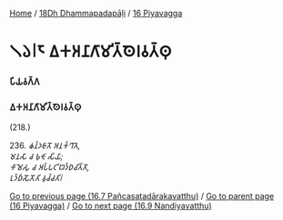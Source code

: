 
[Home](/) / [18Dh Dhammapadapāḷi](/tipitaka/18Dh.md) / [16 Piyavagga](/tipitaka/18Dh/16.md)

# 𑁧𑁬𑁇𑁮 𑀏𑀓𑀅𑀦𑀸𑀕𑀸𑀫𑀺𑀢𑁆𑀣𑁂𑀭𑀯𑀢𑁆𑀣𑀼

### 𑀧𑀺𑀬𑀯𑀕𑁆𑀕

### 𑀏𑀓𑀅𑀦𑀸𑀕𑀸𑀫𑀺𑀢𑁆𑀣𑁂𑀭𑀯𑀢𑁆𑀣𑀼

(218.)

236\. _𑀙𑀦𑁆𑀤𑀚𑀸𑀢𑁄 𑀅𑀦𑀓𑁆𑀔𑀸𑀢𑁂,_  
_𑀫𑀦𑀲𑀸 𑀘 𑀨𑀼𑀝𑁄 𑀲𑀺𑀬𑀸;_  
_𑀓𑀸𑀫𑁂𑀲𑀼 𑀘 𑀅𑀧𑁆𑀧𑀝𑀺𑀩𑀤𑁆𑀥𑀘𑀺𑀢𑁆𑀢𑁄,_  
_𑀉𑀤𑁆𑀥𑀁𑀲𑁄𑀢𑁄𑀢𑀺 𑀯𑀼𑀘𑁆𑀘𑀢𑀺𑁇_  


[Go to previous page (16.7 Pañcasatadārakavatthu)](/tipitaka/18Dh/16/16.7.md) / [Go to parent page (16 Piyavagga)](/tipitaka/18Dh/16.md) / [Go to next page (16.9 Nandiyavatthu)](/tipitaka/18Dh/16/16.9.md)


